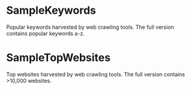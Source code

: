 # SampleKeywords

Popular keywords harvested by web crawling tools.
The full version contains popular keywords a-z.

# SampleTopWebsites
Top websites harvested by web crawling tools.
The full version contains >10,000 websites.

